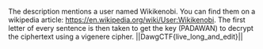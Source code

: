 The description mentions a user named Wikikenobi. You can find them on a wikipedia article: https://en.wikipedia.org/wiki/User:Wikikenobi. The first letter of every sentence is then taken to get the key (PADAWAN) to decrypt the ciphertext using a vigenere cipher.
||DawgCTF{live_long_and_edit}||

